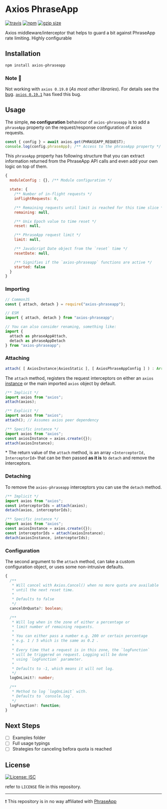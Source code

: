 # Axios PhraseApp

[![travis](https://travis-ci.org/igneel64/axios-phraseapp.svg?branch=master)](https://travis-ci.org/igneel64/axios-phraseapp)
[![npm](https://img.shields.io/npm/v/axios-phraseapp.svg)](https://www.npmjs.com/package/axios-phraseapp)
[![gzip size](http://img.badgesize.io/https://unpkg.com/axios-phraseapp?compression=gzip&label=gzip)](https://unpkg.com/axios-phraseapp)

Axios middleware/interceptor that helps to guard a bit against PhraseApp rate limiting. Highly configurable

## Installation

```bash
npm install axios-phraseapp
```

### Note :rotating_light:

Not working with `axios 0.19.0` (_As most other libraries_). For details see the [bug](https://github.com/axios/axios/issues/2203). [`axios 0.19.1`](https://github.com/axios/axios/releases/tag/0.19.1) has fixed this bug.

## Usage

The simple, **no configuration** behaviour of `axios-phraseapp` is to add a `phraseApp` property on the request/response configuration of axios requests.

```js
const { config } = await axios.get(PHRASEAPP_REQUEST);
console.log(config.phraseApp); /** Access to the phraseApp property */
```

This `phraseApp` property has following structure that you can extract information returned from the PhraseApp API calls and even add your own logic on top of them.

```js
{
  moduleConfig : {}, /** Module configuration */

  state: {
    /** Number of in-flight requests */
    inFlightRequests: 0,

    /** Remaining requests until limit is reached for this time slice */
    remaining: null,

    /** Unix Epoch value to time reset */
    reset: null,

    /** PhraseApp request limit */
    limit: null,

    /** JavaScript Date object from the `reset` time */
    resetDate: null,

    /** Signifies if the `axios-phraseapp` functions are active */
    started: false
  }
}
```

### Importing

```js
// CommonJS
const { attach, detach } = require("axios-phraseapp");

// ESM
import { attach, detach } from "axios-phraseapp";

// You can also consider renaming, something like:
import {
  attach as phraseAppAttach,
  detach as phraseAppDetach
} from "axios-phraseapp";
```

### Attaching

```typescript
attach( [ AxiosInstance|AxiosStatic ], [ AxiosPhraseAppConfig ] ) : Array<InterceptorId, InterceptorId>
```

The `attach` method, registers the request interceptors on either an `axios` [instance](https://github.com/axios/axios#creating-an-instance) or the main imported `axios` object by default.

```js
/** Implicit */
import axios from "axios";
attach(axios);

/** Explicit */
import axios from "axios";
attach(); // Assumes axios peer dependency

/** Specific instance */
import axios from "axios";
const axiosInstance = axios.create({});
attach(axiosInstance);
```

\* The return value of the `attach` method, is an array `<InterceptorId, InterceptorId>` that can be then passed **as it is** to `detach` and remove the interceptors.

### Detaching

To remove the `axios-phraseapp` interceptors you can use the `detach` method.

```js
/** Implicit */
import axios from "axios";
const interceptorIds = attach(axios);
detach(axios, interceptorIds);

/** Specific instance */
import axios from "axios";
const axiosInstance = axios.create({});
const interceptorIds = attach(axiosInstance);
detach(axiosInstance, interceptorIds);
```

### Configuration

The second argument to the `attach` method, can take a custom configuration object, or uses some non-intrusive defaults.

```typescript
{
  /**
   * Will cancel with Axios.Cancel() when no more quota are available
   * until the next reset time.
   *
   * Defaults to false
   */
  cancelOnQuota?: boolean;

  /**
   * Will log when in the zone of either a percentage or
   * limit number of remaining requests.
   *
   * You can either pass a number e.g. 200 or certain percentage
   * e.g. 1 / 5 which is the same as 0.2 .
   *
   * Every time that a request is in this zone, the `logFunction`
   * will be triggered on request. Logging will be done
   * using `logFunction` parameter.
   *
   * Defaults to -1, which means it will not log.
   */
  logOnLimit?: number;

  /**
   * Method to log `logOnLimit` with.
   * Defaults to `console.log`.
   */
  logFunction?: function;
}
```

## Next Steps

- [ ] Examples folder
- [ ] Full usage typings
- [ ] Strategies for canceling befora quota is reached

## License

[![License: ISC](https://img.shields.io/badge/License-ISC-blue.svg)](https://opensource.org/licenses/ISC)

refer to `LICENSE` file in this repository.

---

:exclamation: This repository is in no way affiliated with [PhraseApp](https://phrase.com/)
